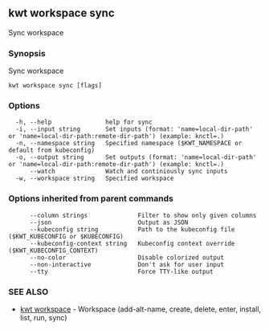 ## kwt workspace sync

Sync workspace

### Synopsis

Sync workspace

```
kwt workspace sync [flags]
```

### Options

```
  -h, --help               help for sync
  -i, --input string       Set inputs (format: 'name=local-dir-path' or 'name=local-dir-path:remote-dir-path') (example: knctl=.)
  -n, --namespace string   Specified namespace ($KWT_NAMESPACE or default from kubeconfig)
  -o, --output string      Set outputs (format: 'name=local-dir-path' or 'name=local-dir-path:remote-dir-path') (example: knctl=.)
      --watch              Watch and continiously sync inputs
  -w, --workspace string   Specified workspace
```

### Options inherited from parent commands

```
      --column strings              Filter to show only given columns
      --json                        Output as JSON
      --kubeconfig string           Path to the kubeconfig file ($KWT_KUBECONFIG or $KUBECONFIG)
      --kubeconfig-context string   Kubeconfig context override ($KWT_KUBECONFIG_CONTEXT)
      --no-color                    Disable colorized output
      --non-interactive             Don't ask for user input
      --tty                         Force TTY-like output
```

### SEE ALSO

* [kwt workspace](kwt_workspace.md)	 - Workspace (add-alt-name, create, delete, enter, install, list, run, sync)

